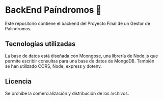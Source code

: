 # BackEnd Paíndromos 🧩
Este repositorio contiene el backend del Proyecto Final de un Gestor de Palíndromos.

## Tecnologías utilizadas
La base de datos está diseñada con Moongose, una librería de Node.js que permite escribir consultas para una base de datos de MongoDB. También se han utilizado CORS, Node, express y dotenv.

## Licencia
Se prohíbe la comercialización y distribución de los archivos.
